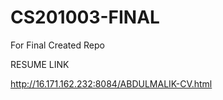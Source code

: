 # CS201003-FINAL
For Final Created Repo

RESUME LINK

http://16.171.162.232:8084/ABDULMALIK-CV.html

